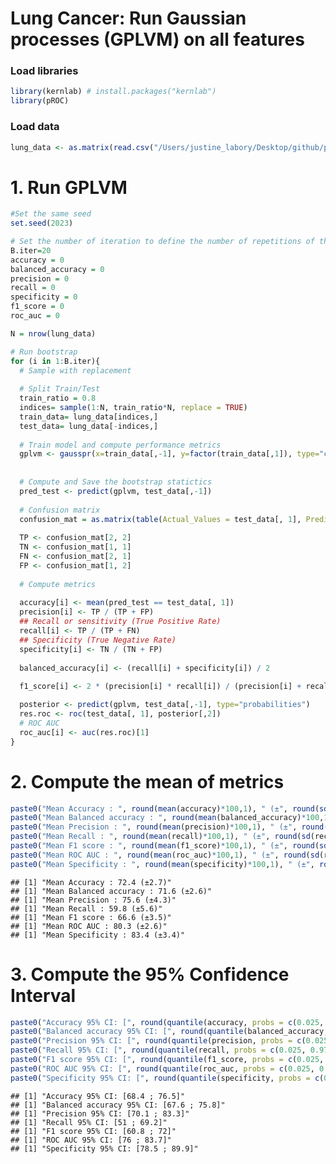 Lung Cancer: Run Gaussian processes (GPLVM) on all features
================

### Load libraries

``` r
library(kernlab) # install.packages("kernlab")
library(pROC)
```

### Load data

``` r
lung_data <- as.matrix(read.csv("/Users/justine_labory/Desktop/github/plantnet/Metabolomic_project/lung_project/data/LUNG.ALL.FEAT.csv"))
```

# 1. Run GPLVM

``` r
#Set the same seed
set.seed(2023)

# Set the number of iteration to define the number of repetitions of the analysis
B.iter=20
accuracy = 0
balanced_accuracy = 0
precision = 0
recall = 0
specificity = 0
f1_score = 0
roc_auc = 0

N = nrow(lung_data)

# Run bootstrap
for (i in 1:B.iter){
  # Sample with replacement
  
  # Split Train/Test
  train_ratio = 0.8
  indices= sample(1:N, train_ratio*N, replace = TRUE)
  train_data= lung_data[indices,]
  test_data= lung_data[-indices,]
  
  # Train model and compute performance metrics
  gplvm <- gausspr(x=train_data[,-1], y=factor(train_data[,1]), type="classification", scaled=TRUE, kernel="rbfdot", kpar="automatic")
  
  
  # Compute and Save the bootstrap statictics
  pred_test <- predict(gplvm, test_data[,-1])
  
  # Confusion matrix
  confusion_mat = as.matrix(table(Actual_Values = test_data[, 1], Predicted_Values = pred_test))
  
  TP <- confusion_mat[2, 2]
  TN <- confusion_mat[1, 1]
  FN <- confusion_mat[2, 1]
  FP <- confusion_mat[1, 2]
  
  # Compute metrics
  
  accuracy[i] <- mean(pred_test == test_data[, 1])
  precision[i] <- TP / (TP + FP)
  ## Recall or sensitivity (True Positive Rate)
  recall[i] <- TP / (TP + FN)
  ## Specificity (True Negative Rate)
  specificity[i] <- TN / (TN + FP)
  
  balanced_accuracy[i] <- (recall[i] + specificity[i]) / 2
  
  f1_score[i] <- 2 * (precision[i] * recall[i]) / (precision[i] + recall[i])

  posterior <- predict(gplvm, test_data[,-1], type="probabilities")
  res.roc <- roc(test_data[, 1], posterior[,2])
  # ROC AUC
  roc_auc[i] <- auc(res.roc)[1]
}
```

# 2. Compute the mean of metrics

``` r
paste0("Mean Accuracy : ", round(mean(accuracy)*100,1), " (±", round(sd(accuracy)*100,1),")")
paste0("Mean Balanced accuracy : ", round(mean(balanced_accuracy)*100,1), " (±", round(sd(balanced_accuracy)*100,1),")")
paste0("Mean Precision : ", round(mean(precision)*100,1), " (±", round(sd(precision)*100,1),")")
paste0("Mean Recall : ", round(mean(recall)*100,1), " (±", round(sd(recall)*100,1),")")
paste0("Mean F1 score : ", round(mean(f1_score)*100,1), " (±", round(sd(f1_score)*100,1),")")
paste0("Mean ROC AUC : ", round(mean(roc_auc)*100,1), " (±", round(sd(roc_auc)*100,1),")")
paste0("Mean Specificity : ", round(mean(specificity)*100,1), " (±", round(sd(specificity)*100,1),")")
```

    ## [1] "Mean Accuracy : 72.4 (±2.7)"
    ## [1] "Mean Balanced accuracy : 71.6 (±2.6)"
    ## [1] "Mean Precision : 75.6 (±4.3)"
    ## [1] "Mean Recall : 59.8 (±5.6)"
    ## [1] "Mean F1 score : 66.6 (±3.5)"
    ## [1] "Mean ROC AUC : 80.3 (±2.6)"
    ## [1] "Mean Specificity : 83.4 (±3.4)"

# 3. Compute the 95% Confidence Interval

``` r
paste0("Accuracy 95% CI: [", round(quantile(accuracy, probs = c(0.025, 0.975))[1]*100, 1), " ; ", round(quantile(accuracy, probs = c(0.025, 0.975))[2]*100, 1),"]")
paste0("Balanced accuracy 95% CI: [", round(quantile(balanced_accuracy, probs = c(0.025, 0.975))[1]*100, 1), " ; ", round(quantile(balanced_accuracy, probs = c(0.025, 0.975))[2]*100, 1),"]")
paste0("Precision 95% CI: [", round(quantile(precision, probs = c(0.025, 0.975))[1]*100, 1), " ; ",round(quantile(precision, probs = c(0.025, 0.975))[2]*100, 1),"]")
paste0("Recall 95% CI: [", round(quantile(recall, probs = c(0.025, 0.975))[1]*100, 1), " ; ", round(quantile(recall, probs = c(0.025, 0.975))[2]*100, 1),"]")
paste0("F1 score 95% CI: [", round(quantile(f1_score, probs = c(0.025, 0.975))[1]*100, 1), " ; ", round(quantile(f1_score, probs = c(0.025, 0.975))[2]*100, 1),"]")
paste0("ROC AUC 95% CI: [", round(quantile(roc_auc, probs = c(0.025, 0.975))[1]*100, 1), " ; ", round(quantile(roc_auc, probs = c(0.025, 0.975))[2]*100, 1),"]")
paste0("Specificity 95% CI: [", round(quantile(specificity, probs = c(0.025, 0.975))[1]*100, 1), " ; ", round(quantile(specificity, probs = c(0.025, 0.975))[2]*100, 1),"]")
```

    ## [1] "Accuracy 95% CI: [68.4 ; 76.5]"
    ## [1] "Balanced accuracy 95% CI: [67.6 ; 75.8]"
    ## [1] "Precision 95% CI: [70.1 ; 83.3]"
    ## [1] "Recall 95% CI: [51 ; 69.2]"
    ## [1] "F1 score 95% CI: [60.8 ; 72]"
    ## [1] "ROC AUC 95% CI: [76 ; 83.7]"
    ## [1] "Specificity 95% CI: [78.5 ; 89.9]"
